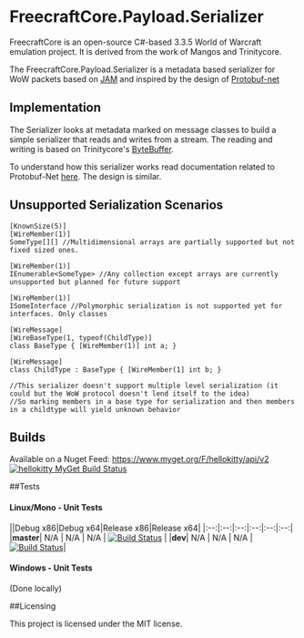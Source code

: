 # FreecraftCore.Payload.Serializer

FreecraftCore is an open-source C#-based 3.3.5 World of Warcraft emulation project. It is derived from the work of Mangos and Trinitycore.

The FreecraftCore.Payload.Serializer is a metadata based serializer for WoW packets based on [JAM](https://www.youtube.com/watch?v=hCsEHYwjqVE) and inspired by the design of [Protobuf-net](https://github.com/mgravell/protobuf-net)

## Implementation

The Serializer looks at metadata marked on message classes to build a simple serializer that reads and writes from a stream. The reading and writing is based on Trinitycore's [ByteBuffer](https://github.com/TrinityCore/TrinityCore/blob/3.3.5/src/server/shared/Packets/ByteBuffer.h).

To understand how this serializer works read documentation related to Protobuf-Net [here](https://www.codeproject.com/articles/642677/protobuf-net-the-unofficial-manual). The design is similar.

## Unsupported Serialization Scenarios

```
[KnownSize(5)]
[WireMember(1)]
SomeType[][] //Multidimensional arrays are partially supported but not fixed sized ones.
```

```
[WireMember(1)]
IEnumerable<SomeType> //Any collection except arrays are currently unsupported but planned for future support
```

```
[WireMember(1)]
ISomeInterface //Polymorphic serialization is not supported yet for interfaces. Only classes
```

```
[WireMessage]
[WireBaseType(1, typeof(ChildType)]
class BaseType { [WireMember(1)] int a; }

[WireMessage]
class ChildType : BaseType { [WireMember(1] int b; }

//This serializer doesn't support multiple level serialization (it could but the WoW protocol doesn't lend itself to the idea)
//So marking members in a base type for serialization and then members in a childtype will yield unknown behavior
```

## Builds

Available on a Nuget Feed: https://www.myget.org/F/hellokitty/api/v2 [![hellokitty MyGet Build Status](https://www.myget.org/BuildSource/Badge/hellokitty?identifier=a8048ae0-adcd-4997-8862-c3f5fc6adf34)](https://www.myget.org/feed/Packages/hellokitty)

##Tests

#### Linux/Mono - Unit Tests
||Debug x86|Debug x64|Release x86|Release x64|
|:--:|:--:|:--:|:--:|:--:|:--:|
|**master**| N/A | N/A | N/A | [![Build Status](https://travis-ci.org/FreecraftCore/FreecraftCore.Payload.Serializer.svg?branch=master)](https://travis-ci.org/FreecraftCore/FreecraftCore.Payload.Serializer) |
|**dev**| N/A | N/A | N/A | [![Build Status](https://travis-ci.org/FreecraftCore/FreecraftCore.Payload.Serializer.svg?branch=dev)](https://travis-ci.org/FreecraftCore/FreecraftCore.Payload.Serializer)|

#### Windows - Unit Tests

(Done locally)

##Licensing

This project is licensed under the MIT license.
